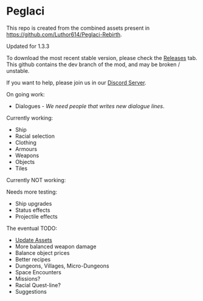 # Peglaci
This repo is created from the combined assets present in <https://github.com/Luthor614/Peglaci-Rebirth>.

Updated for 1.3.3

To download the most recent stable version, please check the [Releases](https://github.com/Unknown-Anomaly/Peglaci/releases) tab. This github contains the dev branch of the mod, and may be broken / unstable.

If you want to help, please join us in our [Discord Server](https://discord.gg/QxDVQjt).

On going work:
 - Dialogues - _We need people that writes new dialogue lines_.

Currently working:
 - Ship
 - Racial selection
 - Clothing
 - Armours
 - Weapons
 - Objects
 - Tiles

Currently NOT working:

Needs more testing:
 - Ship upgrades
 - Status effects
 - Projectile effects

The eventual TODO:
 - [Update Assets](https://github.com/Unknown-Anomaly/Peglaci/blob/master/_gfx_assets_to_update.txt)
 - More balanced weapon damage
 - Balance object prices
 - Better recipes
 - Dungeons, Villages, Micro-Dungeons
 - Space Encounters
 - Missions?
 - Racial Quest-line?
 - Suggestions
